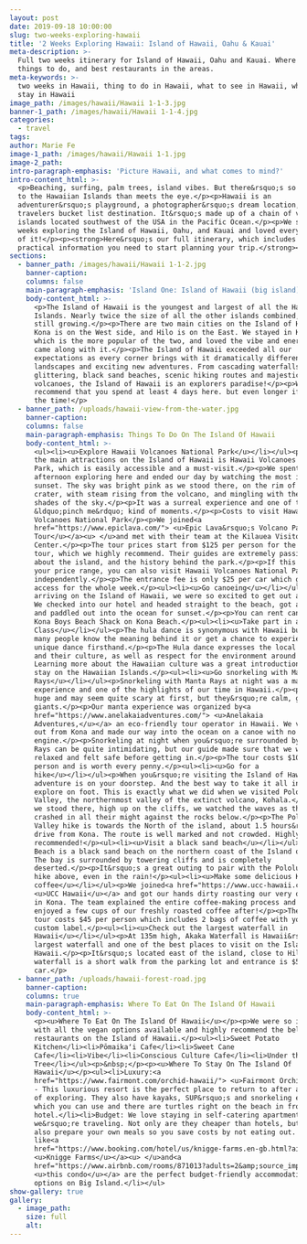 ```yaml
---
layout: post
date: 2019-09-18 10:00:00
slug: two-weeks-exploring-hawaii
title: '2 Weeks Exploring Hawaii: Island of Hawaii, Oahu & Kauai'
meta-description: >-
  Full two weeks itinerary for Island of Hawaii, Oahu and Kauai. Where to stay,
  things to do, and best restaurants in the areas.
meta-keywords: >-
  two weeks in Hawaii, thing to do in Hawaii, what to see in Hawaii, where to
  stay in Hawaii
image_path: /images/hawaii/Hawaii 1-1-3.jpg
banner-1_path: /images/hawaii/Hawaii 1-1-4.jpg
categories:
  - travel
tags:
author: Marie Fe
image-1_path: /images/hawaii/Hawaii 1-1.jpg
image-2_path:
intro-paragraph-emphasis: 'Picture Hawaii, and what comes to mind?'
intro-content_html: >-
  <p>Beaching, surfing, palm trees, island vibes. But there&rsquo;s so much more
  to the Hawaiian Islands than meets the eye.</p><p>Hawaii is an
  adventurer&rsquo;s playground, a photographer&rsquo;s dream location, and a
  travelers bucket list destination. It&rsquo;s made up of a chain of volcanic
  islands located southwest of the USA in the Pacific Ocean.</p><p>We spent 2
  weeks exploring the Island of Hawaii, Oahu, and Kauai and loved every minute
  of it!</p><p><strong>Here&rsquo;s our full itinerary, which includes all the
  practical information you need to start planning your trip.</strong></p>
sections:
  - banner_path: /images/hawaii/Hawaii 1-1-2.jpg
    banner-caption:
    columns: false
    main-paragraph-emphasis: 'Island One: Island of Hawaii (big island)'
    body-content_html: >-
      <p>The Island of Hawaii is the youngest and largest of all the Hawaiian
      Islands. Nearly twice the size of all the other islands combined, it is
      still growing.</p><p>There are two main cities on the Island of Hawaii -
      Kona is on the West side, and Hilo is on the East. We stayed in Kona,
      which is the more popular of the two, and loved the vibe and energy that
      came along with it.</p><p>The Island of Hawaii exceeded all our
      expectations as every corner brings with it dramatically different
      landscapes and exciting new adventures. From cascading waterfalls, to
      glittering, black sand beaches, scenic hiking routes and majestic
      volcanoes, the Island of Hawaii is an explorers paradise!</p><p>We
      recommend that you spend at least 4 days here. but even longer if you have
      the time!</p>
  - banner_path: /uploads/hawaii-view-from-the-water.jpg
    banner-caption:
    columns: false
    main-paragraph-emphasis: Things To Do On The Island Of Hawaii
    body-content_html: >-
      <ul><li><u>Explore Hawaii Volcanoes National Park</u></li></ul><p>One of
      the main attractions on the Island of Hawaii is Hawaii Volcanoes National
      Park, which is easily accessible and a must-visit.</p><p>We spent an
      afternoon exploring here and ended our day by watching the most incredible
      sunset. The sky was bright pink as we stood there, on the rim of the
      crater, with steam rising from the volcano, and mingling with the dusky
      shades of the sky.</p><p>It was a surreal experience and one of those
      &ldquo;pinch me&rdquo; kind of moments.</p><p>Costs to visit Hawaii
      Volcanoes National Park</p><p>We joined<a
      href="https://www.epiclava.com/"> <u>Epic Lava&rsquo;s Volcano Park
      Tour</u></a><u> </u>and met with their team at the Kilauea Visitor
      Center.</p><p>The tour prices start from $125 per person for the 4-hour
      tour, which we highly recommend. Their guides are extremely passionate
      about the island, and the history behind the park.</p><p>If this is out of
      your price range, you can also visit Hawaii Volcanoes National Park
      independently.</p><p>The entrance fee is only $25 per car which gives you
      access for the whole week.</p><ul><li><u>Go canoeing</u></li></ul><p>After
      arriving on the Island of Hawaii, we were so excited to get out and about!
      We checked into our hotel and headed straight to the beach, got a canoe
      and paddled out into the ocean for sunset.</p><p>You can rent canoes from
      Kona Boys Beach Shack on Kona Beach.</p><ul><li><u>Take part in a Hula
      Class</u></li></ul><p>The hula dance is synonymous with Hawaii but not
      many people know the meaning behind it or get a chance to experience this
      unique dance firsthand.</p><p>The Hula dance expresses the local beliefs
      and their culture, as well as respect for the environment around us.
      Learning more about the Hawaiian culture was a great introduction to our
      stay on the Hawaiian Islands.</p><ul><li><u>Go snorkeling with Manta
      Rays</u></li></ul><p>Snorkeling with Manta Rays at night was a magical
      experience and one of the highlights of our time in Hawaii.</p><p>They are
      huge and may seem quite scary at first, but they&rsquo;re calm, gentle
      giants.</p><p>Our manta experience was organized by<a
      href="https://www.anelakaiadventures.com/"> <u>Anelakaia
      Adventures,</u></a> an eco-friendly tour operator in Hawaii. We ventured
      out from Kona and made our way into the ocean on a canoe with no
      engine.</p><p>Snorkeling at night when you&rsquo;re surrounded by Manta
      Rays can be quite intimidating, but our guide made sure that we were
      relaxed and felt safe before getting in.</p><p>The tour costs $109 per
      person and is worth every penny.</p><ul><li><u>Go for a
      hike</u></li></ul><p>When you&rsquo;re visiting the Island of Hawaii,
      adventure is on your doorstep. And the best way to take it all in is to
      explore on foot. This is exactly what we did when we visited Pololu
      Valley, the northernmost valley of the extinct volcano, Kohala.</p><p>As
      we stood there, high up on the cliffs, we watched the waves as they
      crashed in all their might against the rocks below.</p><p>The Pololu
      Valley hike is towards the North of the island, about 1.5 hours&rsquo;
      drive from Kona. The route is well marked and not crowded. Highly
      recommended!</p><ul><li><u>Visit a black sand beach</u></li></ul><p>Pololu
      Beach is a black sand beach on the northern coast of the Island of Hawaii.
      The bay is surrounded by towering cliffs and is completely
      deserted.</p><p>It&rsquo;s a great outing to pair with the Pololu Valley
      hike above, even in the rain!</p><ul><li><u>Make some delicious Kona
      coffee</u></li></ul><p>We joined<a href="https://www.ucc-hawaii.com/">
      <u>UCC Hawaii</u></a> and got our hands dirty roasting our very own coffee
      in Kona. The team explained the entire coffee-making process and we
      enjoyed a few cups of our freshly roasted coffee after!</p><p>The coffee
      tour costs $45 per person which includes 2 bags of coffee with your own
      custom label.</p><ul><li><u>Check out the largest waterfall in
      Hawaii</u></li></ul><p>At 135m high, Akaka Waterfall is Hawaii&rsquo;s
      largest waterfall and one of the best places to visit on the Island of
      Hawaii.</p><p>It&rsquo;s located east of the island, close to Hilo. The
      waterfall is a short walk from the parking lot and entrance is $5 per
      car.</p>
  - banner_path: /uploads/hawaii-forest-road.jpg
    banner-caption:
    columns: true
    main-paragraph-emphasis: Where To Eat On The Island Of Hawaii
    body-content_html: >-
      <p><u>Where To Eat On The Island Of Hawaii</u></p><p>We were so impressed
      with all the vegan options available and highly recommend the below
      restaurants on the Island of Hawaii.</p><ul><li>Sweet Potato
      Kitchen</li><li>Pōmaikaʻi Cafe</li><li>Sweet Cane
      Cafe</li><li>Vibe</li><li>Conscious Culture Cafe</li><li>Under the Bodhi
      Tree</li></ul><p>&nbsp;</p><p><u>Where To Stay On The Island Of
      Hawaii</u></p><ul><li>Luxury:<a
      href="https://www.fairmont.com/orchid-hawaii/"> <u>Fairmont Orchid</u></a>
      - This luxurious resort is the perfect place to return to after a full day
      of exploring. They also have kayaks, SUP&rsquo;s and snorkeling equipment
      which you can use and there are turtles right on the beach in front of the
      hotel.</li><li>Budget: We love staying in self-catering apartments when
      we&rsquo;re traveling. Not only are they cheaper than hotels, but you can
      also prepare your own meals so you save costs by not eating out. Places
      like<a
      href="https://www.booking.com/hotel/us/knigge-farms.en-gb.html?aid=304142;label=gen173nr-1FCAEoggI46AdIM1gEaPsBiAEBmAEJuAEXyAEP2AEB6AEB-AELiAIBqAIDuAKnmNnrBcACAQ;sid=5749569209fd8fc978a9f9ab489366fe;all_sr_blocks=250036601_147135960_2_0_0;checkin=2020-06-18;checkout=2020-06-19;dest_id=20030951;dest_type=city;dist=0;group_adults=2;group_children=0;hapos=5;highlighted_blocks=250036601_147135960_2_0_0;hpos=5;nflt=pri%3D2%3Bpri%3D3%3B;no_rooms=1;room1=A%2CA;sb_price_type=total;sr_order=popularity;srepoch=1568034050;srpvid=44e75b804f8801fd;type=total;ucfs=1&amp;#hotelTmpl">
      <u>Knigge Farms</u></a><u> </u>and<a
      href="https://www.airbnb.com/rooms/871013?adults=2&amp;source_impression_id=p3_1568033759_t0qK0eXaA3v9LH5u&amp;toddlers=0">
      <u>this condo</u></a> are the perfect budget-friendly accommodation
      options on Big Island.</li></ul>
show-gallery: true
gallery:
  - image_path:
    size: full
    alt:
---
```

